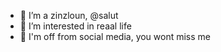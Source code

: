 - 👋 I’m a zinzloun, @salut
- 👀 I’m interested in reaal life
- 🌱 I'm off from social media, you wont miss me

<!---
zinzloun/zinzloun is a ✨ special ✨ repository because its `README.md` (this file) appears on your GitHub profile.
You can click the Preview link to take a look at your changes.
--->
